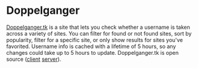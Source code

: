 # Doppelganger
[Doppelganger.tk](https://doppelganger.tk) is a site that lets you check whether a username is taken across a variety of sites. You can filter for found or not found sites, sort by popularity, filter for a specific site, or only show results for sites you've favorited. Username info is cached with a lifetime of 5 hours, so any changes could take up to 5 hours to update.
Doppelganger.tk is open source ([client](https://github.com/realprogrammer5000/doppelganger) [server](https://github.com/realprogrammer5000/username-lookup)).
